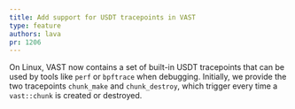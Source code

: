 ```yaml
---
title: Add support for USDT tracepoints in VAST
type: feature
authors: lava
pr: 1206
---
```


On Linux, VAST now contains a set of built-in USDT tracepoints that can be used
by tools like `perf` or `bpftrace` when debugging. Initially, we provide the two
tracepoints `chunk_make` and `chunk_destroy`, which trigger every time a
`vast::chunk` is created or destroyed.
